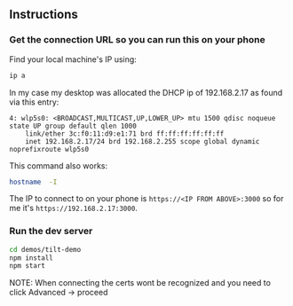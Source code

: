 
## Instructions


### Get the connection URL so you can run this on your phone

Find your local machine's IP using:
```bash
ip a
```

In my case my desktop was allocated the DHCP ip of 192.168.2.17 as found via this entry:
```
4: wlp5s0: <BROADCAST,MULTICAST,UP,LOWER_UP> mtu 1500 qdisc noqueue state UP group default qlen 1000
    link/ether 3c:f0:11:d9:e1:71 brd ff:ff:ff:ff:ff:ff
    inet 192.168.2.17/24 brd 192.168.2.255 scope global dynamic noprefixroute wlp5s0
```

This command also works:
```bash
hostname  -I
```

The IP to connect to on your phone is `https://<IP FROM ABOVE>:3000` so for me it's `https://192.168.2.17:3000`.

### Run the dev server

```bash
cd demos/tilt-demo
npm install
npm start
```

NOTE: When connecting the certs wont be recognized and you need to click Advanced -> proceed
